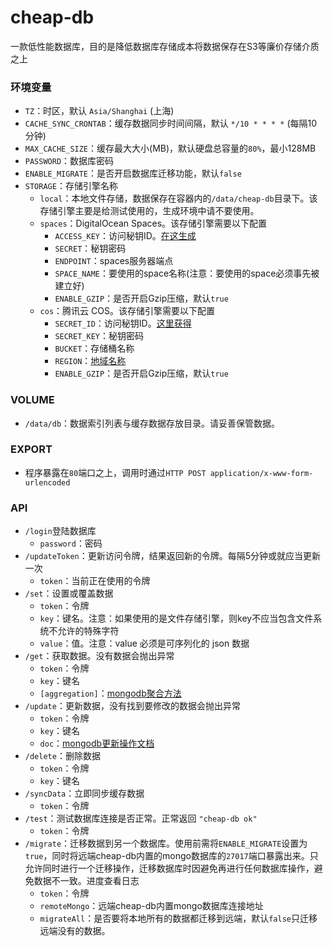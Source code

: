 # cheap-db
一款低性能数据库，目的是降低数据库存储成本将数据保存在S3等廉价存储介质之上

### 环境变量
* `TZ`：时区，默认 `Asia/Shanghai` (上海)
* `CACHE_SYNC_CRONTAB`：缓存数据同步时间间隔，默认 `*/10 * * * *` (每隔10分钟)
* `MAX_CACHE_SIZE`：缓存最大大小(MB)，默认硬盘总容量的`80%`，最小128MB
* `PASSWORD`：数据库密码
* `ENABLE_MIGRATE`：是否开启数据库迁移功能，默认`false`
* `STORAGE`：存储引擎名称
    * `local`：本地文件存储，数据保存在容器内的`/data/cheap-db`目录下。该存储引擎主要是给测试使用的，生成环境中请不要使用。
    * `spaces`：DigitalOcean Spaces。该存储引擎需要以下配置
        * `ACCESS_KEY`：访问秘钥ID。[在这生成](https://cloud.digitalocean.com/account/api/tokens)
        * `SECRET`：秘钥密码
        * `ENDPOINT`：spaces服务器端点
        * `SPACE_NAME`：要使用的space名称(注意：要使用的space必须事先被建立好)
        * `ENABLE_GZIP`：是否开启Gzip压缩，默认`true`
    * `cos`：腾讯云 COS。该存储引擎需要以下配置
        * `SECRET_ID`：访问秘钥ID。[这里获得](https://console.cloud.tencent.com/capi)
        * `SECRET_KEY`：秘钥密码
        * `BUCKET`：存储桶名称
        * `REGION`：[地域名称](https://cloud.tencent.com/document/product/436/6224)
        * `ENABLE_GZIP`：是否开启Gzip压缩，默认`true`

### VOLUME
* `/data/db`：数据索引列表与缓存数据存放目录。请妥善保管数据。

### EXPORT
* 程序暴露在`80`端口之上，调用时通过`HTTP POST application/x-www-form-urlencoded`

### API
* `/login`登陆数据库
    * `password`：密码
* `/updateToken`：更新访问令牌，结果返回新的令牌。每隔5分钟或就应当更新一次
    * `token`：当前正在使用的令牌
* `/set`：设置或覆盖数据
    * `token`：令牌
    * `key`：键名。注意：如果使用的是文件存储引擎，则key不应当包含文件系统不允许的特殊字符
    * `value`：值。注意：value 必须是可序列化的 json 数据
* `/get`：获取数据。没有数据会抛出异常
    * `token`：令牌
    * `key`：键名
    * `[aggregation]`：[mongodb聚合方法](https://docs.mongodb.com/manual/reference/aggregation/)
* `/update`：更新数据，没有找到要修改的数据会抛出异常
    * `token`：令牌
    * `key`：键名
    * `doc`：[mongodb更新操作文档](https://docs.mongodb.com/manual/reference/operator/update/)
* `/delete`：删除数据
    * `token`：令牌
    * `key`：键名
* `/syncData`：立即同步缓存数据
    * `token`：令牌
* `/test`：测试数据库连接是否正常。正常返回 `"cheap-db ok"`
    * `token`：令牌
* `/migrate`：迁移数据到另一个数据库。使用前需将`ENABLE_MIGRATE`设置为`true`，同时将远端cheap-db内置的mongo数据库的`27017`端口暴露出来。只允许同时进行一个迁移操作，迁移数据库时因避免再进行任何数据库操作，避免数据不一致。进度查看日志
    * `token`：令牌
    * `remoteMongo`：远端cheap-db内置mongo数据库连接地址
    * `migrateAll`：是否要将本地所有的数据都迁移到远端，默认`false`只迁移远端没有的数据。